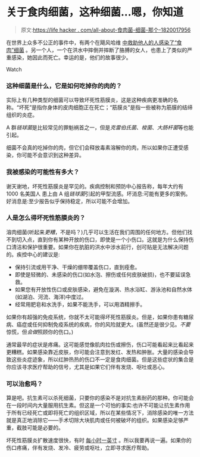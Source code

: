 # 关于食肉细菌，这种细菌...嗯，你知道

> 原文:[https://life hacker . com/all-about-食肉菌-细菌-那个-1820017956](https://lifehacker.com/all-about-flesh-eating-bacteria-the-bacteria-that-1820017956)

在世界上众多不公正的事件中，有两个在飓风哈维 [中救助他人的人感染了“食肉”细菌](http://www.cnn.com/2017/10/24/health/houston-flood-flesh-eating-bacteria-kills-man-bn/index.html) 。另一个人，一个在洪水中摔倒并摔断了胳膊的女人，也患上了类似的严重感染，她因此而死亡。幸运的是，他们的故事很少。

Watch

### 这种细菌是什么，它是如何吃掉你的肉的？

实际上有几种类型的细菌可以导致坏死性筋膜炎，这是这种疾病更准确的名称。“坏死”是指你身体的皮肉细胞正在死亡；“筋膜炎”是指一些被称为筋膜的结缔组织的炎症。

A 群*链球菌*是比较常见的罪魁祸首之一，但是*克雷伯氏菌*、*梭菌*、*大肠杆菌*等也能引起。

细菌不会真的吃掉你的肉，但它们会释放毒素溶解你的肉，所以如果你正遭受感染，你可能不会意识到这种差异。

### 我被感染的可能性有多大？

谢天谢地，坏死性筋膜炎是罕见的。疾病控制和预防中心报告称，每年大约有 1000 名美国人 患上由 A 组*链球菌*引起的甲型流感。坏消息:可能有更多的案例。好消息是:至少报告似乎保持稳定，所以可能不会增加。

### 人是怎么得坏死性筋膜炎的？

溶肉细菌(听起来*更糟*，不是吗？)几乎可以生活在我们周围的任何地方。但他们找不到切入点，直到你有某种开放的伤口，即使是一个小伤口。这就是为什么保持伤口清洁和保护很重要。如果你在肮脏的洪水中涉水前行，创可贴是无法解决问题的。疾控中心的建议是:

*   保持引流或用干净、干燥的绷带覆盖伤口，直到痊愈。
*   即使是轻微的、未感染的伤口(如水泡、擦伤或任何皮肤破损)，也不要延误急救。
*   如果您有开放性伤口或皮肤感染，避免在漩涡、热水浴缸、游泳池和自然水体(如湖泊、河流、海洋)中度过。
*   经常用肥皂和水洗手，如果不能洗手，可以用酒精擦手。

如果你有超强的免疫系统，你就不太可能得坏死性筋膜炎。但是，如果你患有糖尿病、癌症或任何抑制免疫系统的疾病，你的风险就更大。(虽然还是很少见。*不要*惊慌，但*会做*照顾你的伤口。)

通常最早的症状是疼痛。这可能感觉像肌肉拉伤或擦伤，伤口可能看起来比看起来更糟糕。如果感染靠近皮肤，你可能会注意到发红、发热和肿胀。大量的感染会导致这些炎症迹象，所以红肿热热的伤口不一定是食肉细菌。但是这些症状的集合是你应该寻求医疗帮助的信号，尤其是如果它们伴有发烧、呕吐或恶心。

### 可以治愈吗？

算是吧。抗生素可以杀死细菌，只要你的感染不是对抗生素耐药的那种。你可能会在一段时间内大量服用抗生素。但这是一个可怕的事实:也许不可能让抗生素作用于所有已经死亡或即将死亡的组织区域，所以在某些情况下，消除感染的唯一方法就是真正地消除它——手术切除大块肌肉或任何被破坏的组织。如果感染足够严重，截肢可能是必要的。

坏死性筋膜炎扩散速度很快，有时 [每小时一英寸](https://news.nationalgeographic.com/2017/10/flesh-eating-bacteria-facts-floodwater-health-science/) 。所以我要再说一遍。如果你的伤口疼痛，伴有发烧、发冷、疲劳或呕吐，立即寻求医疗帮助。